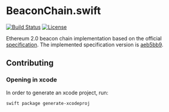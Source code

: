 # BeaconChain.swift

[![Build Status](https://travis-ci.com/yeeth/BeaconChain.swift.svg?branch=master)](https://travis-ci.com/yeeth/BeaconChain.swift) [![License](https://img.shields.io/github/license/yeeth/BeaconChain.swift.svg)](LICENSE)

Ethereum 2.0 beacon chain implementation based on the official [specification](https://github.com/ethereum/eth2.0-specs/blob/master/specs/core/0_beacon-chain.md). The implemented specification version is [aeb5bb9](https://github.com/ethereum/eth2.0-specs/tree/aeb5bb9b11db44f9168f93b69e5fc1246fc86d40).

## Contributing

### Opening in xcode

In order to generate an xcode project, run:

```
swift package generate-xcodeproj
```
